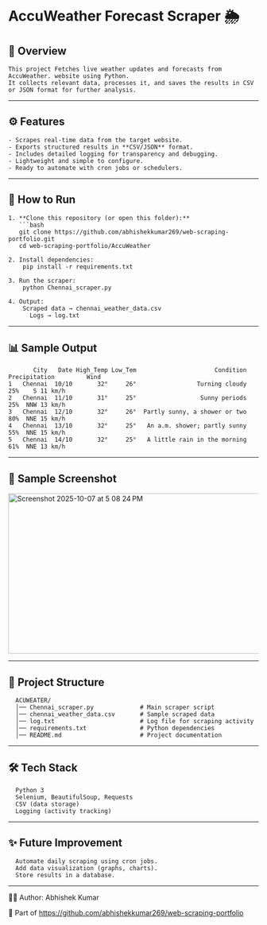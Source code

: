 # AccuWeather Forecast Scraper 🌦️

## 📌 Overview
    This project Fetches live weather updates and forecasts from AccuWeather. website using Python.  
    It collects relevant data, processes it, and saves the results in CSV or JSON format for further analysis.

---

## ⚙️ Features
    - Scrapes real-time data from the target website.  
    - Exports structured results in **CSV/JSON** format.  
    - Includes detailed logging for transparency and debugging.  
    - Lightweight and simple to configure.  
    - Ready to automate with cron jobs or schedulers.

---

## 🚀 How to Run

    1. **Clone this repository (or open this folder):**
       ```bash
       git clone https://github.com/abhishekkumar269/web-scraping-portfolio.git
       cd web-scraping-portfolio/AccuWeather
    
    2. Install dependencies:
        pip install -r requirements.txt
    
    3. Run the scraper:
        python Chennai_scraper.py
    
    4. Output:
        Scraped data → chennai_weather_data.csv 
          Logs → log.txt

---

## 📊 Sample Output
           City   Date High_Temp Low_Tem                      Condition Precipitation         Wind
    1   Chennai  10/10       32°     26°                 Turning cloudy           25%    S 11 km/h
    2   Chennai  11/10       31°     25°                  Sunny periods           25%  NNW 13 km/h
    3   Chennai  12/10       32°     26°  Partly sunny, a shower or two           80%  NNE 15 km/h
    4   Chennai  13/10       32°     25°   An a.m. shower; partly sunny           55%  NNE 15 km/h
    5   Chennai  14/10       32°     25°   A little rain in the morning           61%  NNE 13 km/h

---
## 📸 Sample Screenshot

<img width="621" height="323" alt="Screenshot 2025-10-07 at 5 08 24 PM" src="https://github.com/user-attachments/assets/34f09233-6671-4333-8232-46e5c5600b56" />


---
## 📂 Project Structure
      
      ACUWEATER/
      │── Chennai_scraper.py             # Main scraper script
      │── chennai_weather_data.csv       # Sample scraped data
      │── log.txt                        # Log file for scraping activity
      │── requirements.txt               # Python dependencies
      │── README.md                      # Project documentation
---

## 🛠️ Tech Stack

      Python 3
      Selenium, BeautifulSoup, Requests  
      CSV (data storage)
      Logging (activity tracking)

---
## ✨ Future Improvement

      Automate daily scraping using cron jobs.
      Add data visualization (graphs, charts).
      Store results in a database.

---
👨‍💻 Author: Abhishek Kumar

  🔗 Part of https://github.com/abhishekkumar269/web-scraping-portfolio
